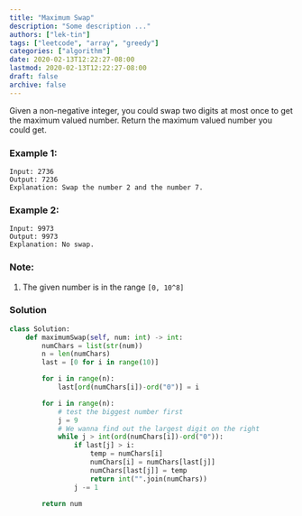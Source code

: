 ```yaml
---
title: "Maximum Swap"
description: "Some description ..."
authors: ["lek-tin"]
tags: ["leetcode", "array", "greedy"]
categories: ["algorithm"]
date: 2020-02-13T12:22:27-08:00
lastmod: 2020-02-13T12:22:27-08:00
draft: false
archive: false
---
```

Given a non-negative integer, you could swap two digits at most once to get the maximum valued number. Return the maximum valued number you could get.

### Example 1:
```
Input: 2736
Output: 7236
Explanation: Swap the number 2 and the number 7.
```

### Example 2:
```
Input: 9973
Output: 9973
Explanation: No swap.
```

### Note:
1. The given number is in the range `[0, 10^8]`

### Solution
```python
class Solution:
    def maximumSwap(self, num: int) -> int:
        numChars = list(str(num))
        n = len(numChars)
        last = [0 for i in range(10)]

        for i in range(n):
            last[ord(numChars[i])-ord("0")] = i

        for i in range(n):
            # test the biggest number first
            j = 9
            # We wanna find out the largest digit on the right
            while j > int(ord(numChars[i])-ord("0")):
                if last[j] > i:
                    temp = numChars[i]
                    numChars[i] = numChars[last[j]]
                    numChars[last[j]] = temp
                    return int("".join(numChars))
                j -= 1

        return num
```